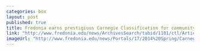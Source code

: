 ```yaml
---
categories: box
layout: post
published: true
title: Fredonia earns prestigious Carnegie Classification for community engagement
link: "http://www.fredonia.edu/news/ArchivesSearch/tabid/1101/ctl/ArticleView/mid/1878/articleId/5158/Fredonia_earns_prestigious_Carnegie_Classification_for_community_engagement.aspx"
imageUrl: "http://www.fredonia.edu/news/Portals/17/2014%20Spring/Carnegie%20CEC%20digital%20seal.png"
---
```



